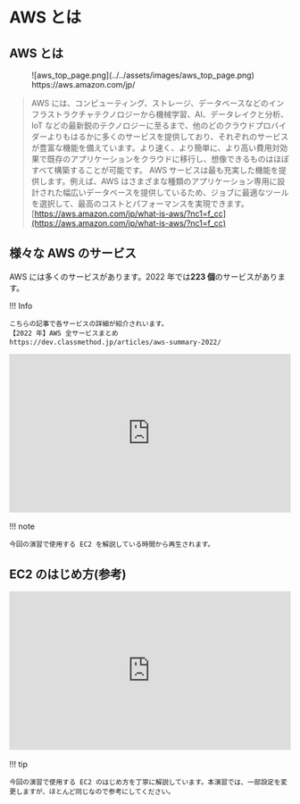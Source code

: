 # AWS とは

## AWS とは

<figure markdown>
![aws_top_page.png](../../assets/images/aws_top_page.png)
<figcaption>https://aws.amazon.com/jp/</figcaption>
</figure>

> AWS には、コンピューティング、ストレージ、データベースなどのインフラストラクチャテクノロジーから機械学習、AI、データレイクと分析、IoT などの最新鋭のテクノロジーに至るまで、他のどのクラウドプロバイダーよりもはるかに多くのサービスを提供しており、それぞれのサービスが豊富な機能を備えています。より速く、より簡単に、より高い費用対効果で既存のアプリケーションをクラウドに移行し、想像できるものはほぼすべて構築することが可能です。
> AWS サービスは最も充実した機能を提供します。例えば、AWS はさまざまな種類のアプリケーション専用に設計された幅広いデータベースを提供しているため、ジョブに最適なツールを選択して、最高のコストとパフォーマンスを実現できます。
> [https://aws.amazon.com/jp/what-is-aws/?nc1=f_cc](https://aws.amazon.com/jp/what-is-aws/?nc1=f_cc)

## 様々な AWS のサービス

AWS には多くのサービスがあります。2022 年では**223 個**のサービスがあります。

!!! Info

    こちらの記事で各サービスの詳細が紹介されいます。
    【2022 年】AWS 全サービスまとめ
    https://dev.classmethod.jp/articles/aws-summary-2022/

<iframe style="width: 100%; aspect-ratio: 16 / 9;" src="https://www.youtube.com/embed/LgNbu_joVhc?start=909" title="YouTube video player" frameborder="0" allow="accelerometer; autoplay; clipboard-write; encrypted-media; gyroscope; picture-in-picture" allowfullscreen></iframe>

!!! note

    今回の演習で使用する EC2 を解説している時間から再生されます。

## EC2 のはじめ方(参考)

<iframe style="width: 100%; aspect-ratio: 16 / 9;" src="https://www.youtube.com/embed/xXWlSHuos-0" title="YouTube video player" frameborder="0" allow="accelerometer; autoplay; clipboard-write; encrypted-media; gyroscope; picture-in-picture" allowfullscreen></iframe>

!!! tip

    今回の演習で使用する EC2 のはじめ方を丁寧に解説しています。本演習では、一部設定を変更しますが、ほとんど同じなので参考にしてください。
